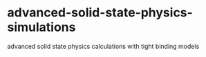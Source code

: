 # advanced-solid-state-physics-simulations
advanced solid state physics calculations with tight binding models
